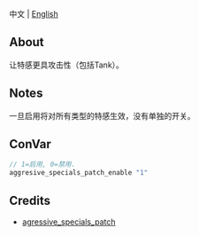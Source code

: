 中文 | [English](./README_EN.md)

## About
让特感更具攻击性（包括Tank）。

## Notes
一旦启用将对所有类型的特感生效，没有单独的开关。

## ConVar
```c
// 1=启用, 0=禁用.
aggresive_specials_patch_enable "1"
```

## Credits
- [agressive_specials_patch](https://github.com/umlka/l4d2/tree/main/agressive_specials_patch) 
